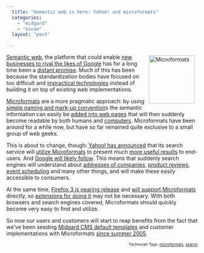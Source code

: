 ```yaml
---
  title: "Semantic web is here: Yahoo! and microformats"
  categories: 
    - "midgard"
    - "oscom"
  layout: "post"

---
```

<p>
<img src="https://s3.eu-central-1.amazonaws.com/bergie-iki-fi/microformats.png" height="127" width="120" border="0" align="right" hspace="8" vspace="4" alt="Microformats" /></p><p>
<a href="http://en.wikipedia.org/wiki/Semantic_Web">Semantic web</a>, the platform that could enable <a href="http://technology.timesonline.co.uk/tol/news/tech_and_web/article3532832.ece">new businesses to rival the likes of Google</a> has for a long time been a <a href="http://www.oreillynet.com/xml/blog/2006/06/the_7_flaws_of_the_semantic_we.html">distant promise</a>. Much of this has been because the standardization bodies have focused on too difficult and <a href="http://en.wikipedia.org/wiki/Resource_Description_Framework">impractical technologies</a> instead of building it on top of existing web implementations.
</p><p>
<a href="http://microformats.org/about/">Microformats</a> are a more pragmatic approach: by using <a href="http://microformats.org/wiki/Main_Page#Specifications">simple naming and mark-up convention</a>s the semantic information can easily be <a href="http://microformats.org/wiki/posh">added into web pages</a> that will then suddenly become readable by both humans and <a href="http://bergie.iki.fi/blog/contact-management-in-semantic-web/">computers</a>. Microformats have been around for a while now, but have so far remained quite exclusive to a small group of web geeks.
</p><p>
This is about to change, though: <a href="http://www.ysearchblog.com/archives/000527.html">Yahoo! has announced</a> that its search service will <a href="http://www.nickhalstead.com/2008/03/13/yahoo-tackles-semantic-web/">utilize Microformats</a> to present much <a href="http://tools.search.yahoo.com/newsearch/open.html">more useful results</a> to end-users. And <a href="http://www.readwriteweb.com/archives/yahoo_supports_semantic_web.php">Google will likely follow</a>. This means that suddenly search engines will understand about <a href="http://microformats.org/wiki/hcard">addresses of companies</a>, <a href="http://microformats.org/wiki/hreview">product reviews</a>, <a href="http://microformats.org/wiki/hcalendar">event scheduling</a> and many other things, and will make these easily accessible to consumers.
</p><p>
At the same time, <a href="http://developer.mozilla.org/devnews/index.php/2008/03/10/firefox-3-beta-4-now-available-for-download/">Firefox 3 is nearing release</a> and <a href="http://www.readwriteweb.com/archives/mozilla_does_microformats_firefox3.php">will support Microformats</a> directly, so <a href="http://bergie.iki.fi/blog/firefox-extension-for-microformat-utilization/">extensions for doing it</a> may not be necessary. With both browsers and search engines covered, Microformats should quickly become very easy to find and utilize.
</p><p>
So now our users and customers will start to reap benefits from the fact that we've been seeding <a href="http://www.midgard-project.org/documentation/microformat-usage-in-midcom/">Midgard CMS default templates</a> and customer implementations with Microformats <a href="http://bergie.iki.fi/blog/openpsa-calendar-goes-horizontal/">since summer 2005</a>.
</p>
<p style="text-align:right;font-size:10px;">Technorati Tags: <a href="http://www.technorati.com/tag/microformats">microformats</a>, <a href="http://www.technorati.com/tag/search">search</a></p>
